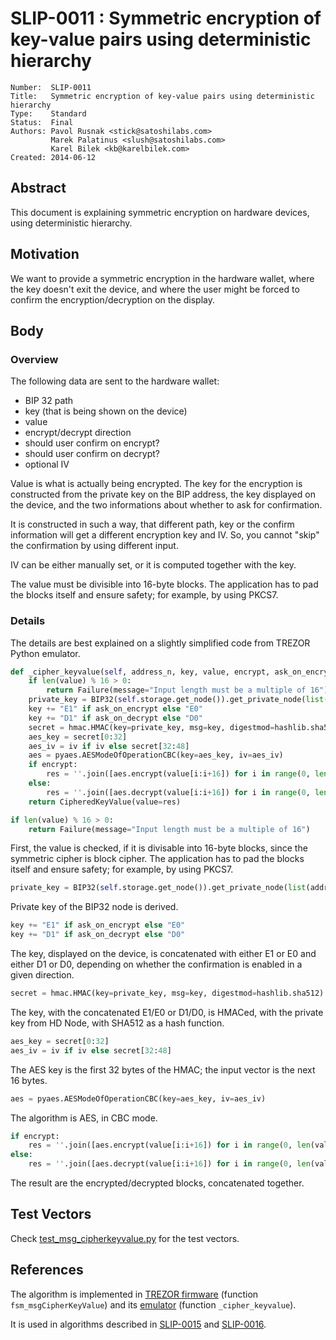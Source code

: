 # SLIP-0011 : Symmetric encryption of key-value pairs using deterministic hierarchy

```
Number:  SLIP-0011
Title:   Symmetric encryption of key-value pairs using deterministic hierarchy
Type:    Standard
Status:  Final
Authors: Pavol Rusnak <stick@satoshilabs.com>
         Marek Palatinus <slush@satoshilabs.com>
         Karel Bilek <kb@karelbilek.com>
Created: 2014-06-12
```

## Abstract

This document is explaining symmetric encryption on hardware devices, using deterministic hierarchy.

## Motivation

We want to provide a symmetric encryption in the hardware wallet, where the key doesn't exit the device, and where the user might be forced to confirm the encryption/decryption on the display.

## Body

### Overview

The following data are sent to the hardware wallet:

* BIP 32 path
* key (that is being shown on the device)
* value
* encrypt/decrypt direction
* should user confirm on encrypt?
* should user confirm on decrypt?
* optional IV

Value is what is actually being encrypted. The key for the encryption is constructed from the private key on the BIP address, the key displayed on the device, and the two informations about whether to ask for confirmation.

It is constructed in such a way, that different path, key or the confirm information will get a different encryption key and IV. So, you cannot "skip" the confirmation by using different input.

IV can be either manually set, or it is computed together with the key.

The value must be divisible into 16-byte blocks. The application has to pad the blocks itself and ensure safety; for example, by using PKCS7.

### Details

The details are best explained on a slightly simplified code from TREZOR Python emulator.

```python
def _cipher_keyvalue(self, address_n, key, value, encrypt, ask_on_encrypt, ask_on_decrypt, iv):
    if len(value) % 16 > 0:
        return Failure(message="Input length must be a multiple of 16")
    private_key = BIP32(self.storage.get_node()).get_private_node(list(address_n)).private_key
    key += "E1" if ask_on_encrypt else "E0"
    key += "D1" if ask_on_decrypt else "D0"
    secret = hmac.HMAC(key=private_key, msg=key, digestmod=hashlib.sha512).digest()
    aes_key = secret[0:32]
    aes_iv = iv if iv else secret[32:48]
    aes = pyaes.AESModeOfOperationCBC(key=aes_key, iv=aes_iv)
    if encrypt:
        res = ''.join([aes.encrypt(value[i:i+16]) for i in range(0, len(value), 16)])
    else:
        res = ''.join([aes.decrypt(value[i:i+16]) for i in range(0, len(value), 16)])
    return CipheredKeyValue(value=res)
```

```python
if len(value) % 16 > 0:
    return Failure(message="Input length must be a multiple of 16")
```

First, the value is checked, if it is divisable into 16-byte blocks, since the symmetric cipher is block cipher. The application has to pad the blocks itself and ensure safety; for example, by using PKCS7.

```python
private_key = BIP32(self.storage.get_node()).get_private_node(list(address_n)).private_key
```

Private key of the BIP32 node is derived.

```python
key += "E1" if ask_on_encrypt else "E0"
key += "D1" if ask_on_decrypt else "D0"
```

The key, displayed on the device, is concatenated with either E1 or E0 and either D1 or D0, depending on whether the confirmation is enabled in a given direction.

```python
secret = hmac.HMAC(key=private_key, msg=key, digestmod=hashlib.sha512).digest()
```

The key, with the concatenated E1/E0 or D1/D0, is HMACed, with the private key from HD Node, with SHA512 as a hash function.

```python
aes_key = secret[0:32]
aes_iv = iv if iv else secret[32:48]
```

The AES key is the first 32 bytes of the HMAC; the input vector is the next 16 bytes.

```python
aes = pyaes.AESModeOfOperationCBC(key=aes_key, iv=aes_iv)
```

The algorithm is AES, in CBC mode.

```python
if encrypt:
    res = ''.join([aes.encrypt(value[i:i+16]) for i in range(0, len(value), 16)])
else:
    res = ''.join([aes.decrypt(value[i:i+16]) for i in range(0, len(value), 16)])
```

The result are the encrypted/decrypted blocks, concatenated together.

## Test Vectors

Check [test_msg_cipherkeyvalue.py](https://github.com/trezor/python-trezor/blob/master/trezorlib/tests/device_tests/test_msg_cipherkeyvalue.py) for the test vectors.

## References

The algorithm is implemented in [TREZOR firmware](https://github.com/trezor/trezor-mcu/blob/master/firmware/fsm.c) (function `fsm_msgCipherKeyValue`) and its [emulator](https://github.com/trezor/trezor-emu/blob/master/trezor/machine.py#L781) (function `_cipher_keyvalue`).

It is used in algorithms described in [SLIP-0015](slip-0015.md) and [SLIP-0016](slip-0016.md).
